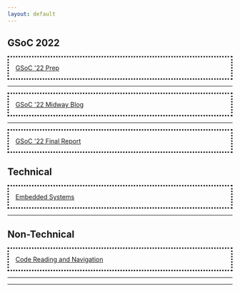 ```yaml
---
layout: default
---
```

## GSoC 2022
<div style="background-color:#fffff;padding:15px;border-style: dotted">
	<a href="/gsoc/selection_prep">GSoC '22 Prep</a>
</div>
<hr>
<div style="background-color:#fffff;padding:15px;border-style: dotted">
	<a href="/midway_blog/home">GSoC '22 Midway Blog</a>
</div>
<hr>
<div style="background-color:#fffff;padding:15px;border-style: dotted">
	<a href="/final_report/home">GSoC '22 Final Report</a>
</div>

## Technical

<div style="background-color:#fffff;padding:15px;border-style: dotted">
	<a href="/blogs/technical/embedded_systems.md">Embedded Systems</a>
</div>
<hr>

## Non-Technical

<div style="background-color:#fffff
;padding:15px;border-style: dotted">
	<a href="/blogs/non-technical/code_navigation_and_reading.md">Code Reading and Navigation</a>
</div>
<hr>

<hr>


